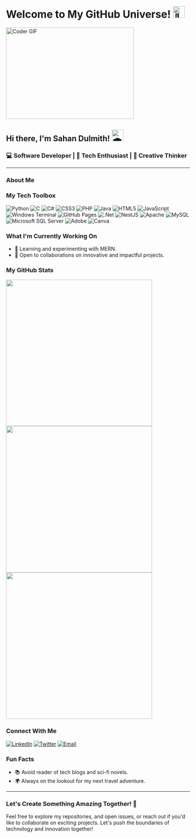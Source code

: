 # Welcome to My GitHub Universe! <picture><source srcset="https://fonts.gstatic.com/s/e/notoemoji/latest/1faa9/512.webp" type="image/webp"> <img src="https://fonts.gstatic.com/s/e/notoemoji/latest/1faa9/512.gif" alt="🪩" width="32" height="32"></picture>
  
 


<!--![Welcome Banner](https://media.licdn.com/dms/image/D5616AQEnES6difoqrA/profile-displaybackgroundimage-shrink_350_1400/0/1694696296345?e=1724284800&v=beta&t=O1oGIMfrsHVnzSFp5GbH49gjGBLxDXpLOJVAuGPglSA) <!-- Add your banner image link here -->
<img alt="Coder GIF" height=250 width=350 src="https://cdn.dribbble.com/users/730703/screenshots/6581243/avento.gif" />

## Hi there, I'm Sahan Dulmith! <picture><source srcset="https://fonts.gstatic.com/s/e/notoemoji/latest/1f393/512.webp" type="image/webp"><img src="https://fonts.gstatic.com/s/e/notoemoji/latest/1f393/512.gif" alt="🎓" width="32" height="32"></picture>

### 💻 Software Developer | 🚀 Tech Enthusiast | 🎨 Creative Thinker 

---

### About Me



### My Tech Toolbox

![Python](https://img.shields.io/badge/Python-3776AB?style=for-the-badge&logo=python&logoColor=white)
![C](https://img.shields.io/badge/c-%2300599C.svg?style=for-the-badge&logo=c&logoColor=white) 
![C#](https://img.shields.io/badge/c%23-%23239120.svg?style=for-the-badge&logo=csharp&logoColor=white) 
![CSS3](https://img.shields.io/badge/css3-%231572B6.svg?style=for-the-badge&logo=css3&logoColor=white) 
![PHP](https://img.shields.io/badge/php-%23777BB4.svg?style=for-the-badge&logo=php&logoColor=white) 
![Java](https://img.shields.io/badge/java-%23ED8B00.svg?style=for-the-badge&logo=openjdk&logoColor=white) 
![HTML5](https://img.shields.io/badge/html5-%23E34F26.svg?style=for-the-badge&logo=html5&logoColor=white) 
![JavaScript](https://img.shields.io/badge/javascript-%23323330.svg?style=for-the-badge&logo=javascript&logoColor=%23F7DF1E) 
![Windows Terminal](https://img.shields.io/badge/Windows%20Terminal-%234D4D4D.svg?style=for-the-badge&logo=windows-terminal&logoColor=white) 
![GitHub Pages](https://img.shields.io/badge/GitHub%20Pages-121013?style=for-the-badge&logo=github&logoColor=white) 
![.Net](https://img.shields.io/badge/.NET-5C2D91?style=for-the-badge&logo=.net&logoColor=white) 
![NestJS](https://img.shields.io/badge/nestjs-%23E0234E.svg?style=for-the-badge&logo=nestjs&logoColor=white) 
![Apache](https://img.shields.io/badge/apache-%23D42029.svg?style=for-the-badge&logo=apache&logoColor=white) 
![MySQL](https://img.shields.io/badge/mysql-%234479A1.svg?style=for-the-badge&logo=mysql&logoColor=white) 
![Microsoft SQL Server](https://img.shields.io/badge/Microsoft%20SQL%20Server-CC2927?style=for-the-badge&logo=microsoft%20sql%20server&logoColor=white) 
![Adobe](https://img.shields.io/badge/adobe-%23FF0000.svg?style=for-the-badge&logo=adobe&logoColor=white) 
![Canva](https://img.shields.io/badge/Canva-%2300C4CC.svg?style=for-the-badge&logo=Canva&logoColor=white)
<!--![React](https://img.shields.io/badge/React-20232A?style=for-the-badge&logo=react&logoColor=61DAFB)
![Node.js](https://img.shields.io/badge/Node.js-339933?style=for-the-badge&logo=nodedotjs&logoColor=white)
![Django](https://img.shields.io/badge/Django-092E20?style=for-the-badge&logo=django&logoColor=white)
![Docker](https://img.shields.io/badge/Docker-2496ED?style=for-the-badge&logo=docker&logoColor=white) -->

### What I'm Currently Working On

- 🌱 Learning and experimenting with MERN.
- 🎯 Open to collaborations on innovative and impactful projects.

### My GitHub Stats

<img width=400 src='https://github-readme-stats.vercel.app/api?username=sahan dulmith&theme=vue-dark&show_icons=true&hide_border=true&count_private=true' />
<img width=400 src='https://github-readme-streak-stats.herokuapp.com/?user=sahan dulmith&theme=vue-dark&hide_border=true' />
<img width=400 src='https://github-readme-stats.vercel.app/api/top-langs/?username=joshxfi&theme=vue-dark&show_icons=true&hide_border=true&layout=compact' />

### Connect With Me

[![LinkedIn](https://img.shields.io/badge/LinkedIn-0A66C2?style=for-the-badge&logo=linkedin&logoColor=white)](www.linkedin.com/in/sahan-dulmith-5984371b2)
[![Twitter](https://img.shields.io/badge/Twitter-1DA1F2?style=for-the-badge&logo=twitter&logoColor=white)](https://x.com/SahanDulmith)
[![Email](https://img.shields.io/badge/Email-D14836?style=for-the-badge&logo=gmail&logoColor=white)](mailto:sahandulmith@gmail..com)

### Fun Facts

- 📚 Avoid reader of tech blogs and sci-fi novels.
- 🌍 Always on the lookout for my next travel adventure.

---

### Let's Create Something Amazing Together! 🚀

Feel free to explore my repositories, and open issues, or reach out if you'd like to collaborate on exciting projects. Let's push the boundaries of technology and innovation together!

<!--![Footer Image](https://example.com/your-footer-image.jpg)  Add your footer image link here -->
